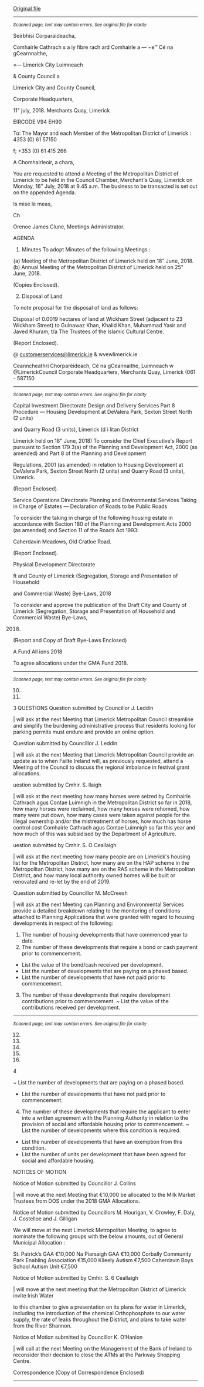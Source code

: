 [Original file](https://www.limerick.ie/sites/default/files/media/documents/2018-07/00%20Agenda%2016th%20July%202018.pdf)

---
*<small>Scanned page, text may contain errors. See original file for clarity</small>*  

Seirbhisi Corparaideacha,

Comhairle Cathrach s
a iy fibre rach ard Comhairle a —
~e™ Cé na gCearnnaithe,

=— Limerick City Luimneach

& County Council a

Limerick City and County Council,

Corporate Headquarters,

11" july, 2018. Merchants Quay,
Limerick

EIRCODE V94 EH90

To: The Mayor and each Member of the Metropolitan District of Limerick : 4353 (0) 61 57150

f; +353 (0) 61 415 266

A Chomhairleoir, a chara,

You are requested to attend a Meeting of the Metropolitan District of Limerick to be held in the
Council Chamber, Merchant's Quay, Limerick on Monday, 16" July, 2018 at 9.45 a.m. The business
to be transacted is set out on the appended Agenda.

Is mise le meas,

Ch

Orenoe
James Clune,
Meetings Administrator.

AGENDA

1. Minutes
To adopt Minutes of the following Meetings :

{a) Meeting of the Metropolitan District of Limerick held on 18” June, 2018.
(b) Annual Meeting of the Metropolitan District of Limerick held on 25" June, 2018.

(Copies Enclosed).

2. Disposal of Land

To note proposal for the disposal of land as follows:

Disposal of 0.0019 hectares of land at Wickham Street (adjacent to 23 Wickham Street) to
Gulnawaz Khan, Khalid Khan, Muhammad Yasir and Javed Khuram, t/a The Trustees of the
Islamic Cultural Centre.

(Report Enclosed).

@ customerservices@limerick.ie
& wvewlimerick.ie

Ceanncheathri Chorparéideach, Cé na gCeannaithe, Luimneach w @LimerickCouncil
Corporate Headquarters, Merchants Quay, Limerick (061 - 587150


---
*<small>Scanned page, text may contain errors. See original file for clarity</small>*  

Capital Investment Directorate
Design and Delivery Services
Part 8 Procedure — Housing Development at DeValera Park, Sexton Street North (2 units)

and Quarry Road (3 units), Limerick (d i litan District

Limerick held on 18" June, 2018)
To consider the Chief Executive's Report pursuant to Section 179 3(a) of the Planning and
Development Act, 2000 (as amended) and Part 8 of the Planning and Development

Regulations, 2001 (as amended) in relation to Housing Development at DeValera Park,
Sexton Street North (2 units) and Quarry Road (3 units), Limerick.

(Report Enclosed).

Service Operations Directorate
Planning and Environmental Services
Taking in Charge of Estates — Declaration of Roads to be Public Roads

To consider the taking in charge of the following housing estate in accordance with Section
180 of the Planning and Development Acts 2000 (as amended) and Section 11 of the Roads
Act 1993:

Caherdavin Meadows, Old Cratloe Road.

(Report Enclosed).

Physical Development Directorate

ft and County of Limerick (Segregation, Storage and Presentation of Household

and Commercial Waste) Bye-Laws, 2018

To consider and approve the publication of the Draft City and County of Limerick
(Segregation, Storage and Presentation of Household and Commercial Waste) Bye-Laws,

2018.

(Report and Copy of Draft Bye-Laws Enclosed)

A Fund All ions 2018

To agree allocations under the GMA Fund 2018.


---
*<small>Scanned page, text may contain errors. See original file for clarity</small>*  

10.

11.

3
QUESTIONS
Question submitted by Councillor J. Leddin

| will ask at the next Meeting that Limerick Metropolitan Council streamline and simplify the
burdening administrative process that residents looking for parking permits must endure
and provide an online option.

Question submitted by Councillor J. Leddin

| will ask at the next Meeting that Limerick Metropolitan Council provide an update as to
when Failte Ireland will, as previously requested, attend a Meeting of the Council to discuss
the regional imbalance in festival grant allocations.

uestion submitted by Cmhir. S. llaigh

| will ask at the next meeting how many horses were seized by Comhairle Cathrach agus
Contae Luimnigh in the Metropolitan District so far in 2018, how many horses were
reclaimed, how many horses were rehomed, how many were put down, how many cases
were taken against people for the illegal ownership and/or the mistreatment of horses, how
much has horse control cost Comhairle Cathrach agus Contae Luimnigh so far this year and
how much of this was subsidised by the Department of Agriculture.

uestion submitted by Cmhir. S. O Ceallaigh

| will ask at the next meeting how many people are on Limerick's housing list for the
Metropolitan District, how many are on the HAP scheme in the Metropolitan District, how
many are on the RAS scheme in the Metropolitan District, and how many local authority
owned homes will be built or renovated and re-let by the end of 2019.

Question submitted by Councillor M. McCreesh

| will ask at the next Meeting can Planning and Environmental Services provide a detailed
breakdown relating to the monitoring of conditions attached to Planning Applications that
were granted with regard to housing developments in respect of the following:

1. The number of housing developments that have commenced year to date.
2. The number of these developments that require a bond or cash payment prior to
commencement.

- List the value of the bond/cash received per development.
- List the number of developments that are paying on a phased based.
- List the number of developments that have not paid prior to commencement.
3. The number of these developments that require development contributions prior to
commencement.
~ List the value of the contributions received per development.


---
*<small>Scanned page, text may contain errors. See original file for clarity</small>*  

12.

13.

14.

15.

16.

4

~ List the number of developments that are paying on a phased based.
- List the number of developments that have not paid prior to commencement.

4. The number of these developments that require the applicant to enter into a written
agreement with the Planning Authority in relation to the provision of social and
affordable housing prior to commencement.
~ List the number of developments where this condition is required.

- List the number of developments that have an exemption from this condition.
- List the number of units per development that have been agreed for social and
affordable housing.

NOTICES OF MOTION

Notice of Motion submitted by Councillor J. Collins

| will move at the next Meeting that €10,000 be allocated to the Milk Market Trustees from
DOS under the 2018 GMA Allocations.

Notice of Motion submitted by Councillors M. Hourigan, V. Crowley, F. Daly, J. Costelloe
and J. Gilligan

We will move at the next Limerick Metropolitan Meeting, to agree to nominate the following
groups with the below amounts, out of General Municipal Allocation :

St. Patrick’s GAA €10,000
Na Piarsaigh GAA €10,000
Corbally Community Park Enabling Association €15,000
Kileely Autism €7,500
Caherdavin Boys School Autism Unit €7,500

Notice of Motion submitted by Cmhir. S. 6 Ceallaigh

| will move at the next meeting that the Metropolitan District of Limerick invite Irish Water

to this chamber to give a presentation on its plans for water in Limerick, including the
introduction of the chemical Orthophosphate to our water supply, the rate of leaks
throughout the District, and plans to take water from the River Shannon.

Notice of Motion submitted by Councillor K. O’Hanion

| will call at the next Meeting on the Management of the Bank of Ireland to reconsider their
decision to close the ATMs at the Parkway Shopping Centre.

Correspondence
(Copy of Correspondence Enclosed)


---
